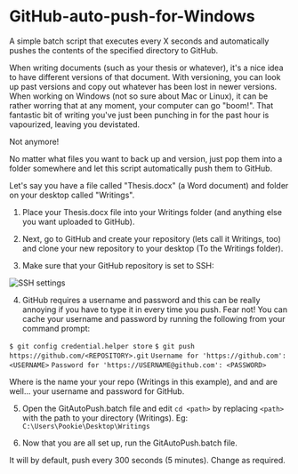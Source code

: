 # GitHub-auto-push-for-Windows
A simple batch script that executes every X seconds and automatically pushes the contents of the specified directory to GitHub.

When writing documents (such as your thesis or whatever), it's a nice idea to have different versions of that document. With versioning, you can look up past versions and copy out whatever has been lost in newer versions. 
When working on Windows (not so sure about Mac or Linux), it can be rather worring that at any moment, your computer can go "boom!". 
That fantastic bit of writing you've just been punching in for the past hour is vapourized, leaving you devistated.

Not anymore!

No matter what files you want to back up and version, just pop them into a folder somewhere and let this script automatically push them to GitHub.

Let's say you have a file called "Thesis.docx" (a Word document) and folder on your desktop called "Writings".

1. Place your Thesis.docx file into your Writings folder (and anything else you want uploaded to GitHub).

2. Next, go to GitHub and create your repository (lets call it Writings, too) and clone your new repository to your desktop (To the Writings folder).

3. Make sure that your GitHub repository is set to SSH:

![SSH settings](http://s32.postimg.org/7z323cklh/ssh_pic.png)

4. GitHub requires a username and password and this can be really annoying if you have to type it in every time you push.
Fear not! You can cache your username and password by running the following from your command prompt:

`$ git config credential.helper store`
`$ git push https://github.com/<REPOSITORY>.git`
`Username for 'https://github.com': <USERNAME>`
`Password for 'https://USERNAME@github.com': <PASSWORD>`

Where <REPOSITORY> is the name your your repo (Writings in this example), and <USERNAME> and <PASSWORD> are well... your username and password for GitHub.

5.  Open the GitAutoPush.batch file and edit `cd <path>` by replacing `<path>` with the path to your directory (Writings). 
Eg: `C:\Users\Pookie\Desktop\Writings`

6. Now that you are all set up, run the GitAutoPush.batch file. 

It will by default, push every 300 seconds (5 minutes). Change as required.

